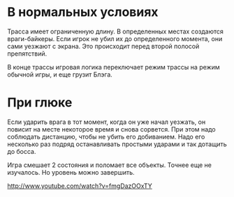 # В нормальных условиях #

Трасса имеет ограниченную длину. В определенных местах создаются враги-байкеры. Если игрок не убил их до определенного момента, они сами уезжают с экрана. Это происходит перед второй полосой препятствий.

В конце трассы игровая логика переключает режим трассы на режим обычной игры, и еще грузит Блэга.

# При глюке #

Если ударить врага в тот момент, когда он уже начал уезжать, он повисит на месте некоторое время и снова сорвется. При этом надо соблюдать дистанцию, чтобы не убить его добиванием. Надо его несколько раз подряд останавливать простыми ударами и так дотащить до босса.

Игра смешает 2 состояния и поломает все объекты. Точнее еще не изучалось. Но уровень можно завершить.

http://www.youtube.com/watch?v=fmgDazOOxTY